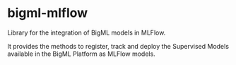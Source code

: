 # bigml-mlflow
Library for the integration of BigML models in MLFlow.

It provides the methods to register, track and deploy the Supervised
Models available in the BigML Platform as MLFlow models.
